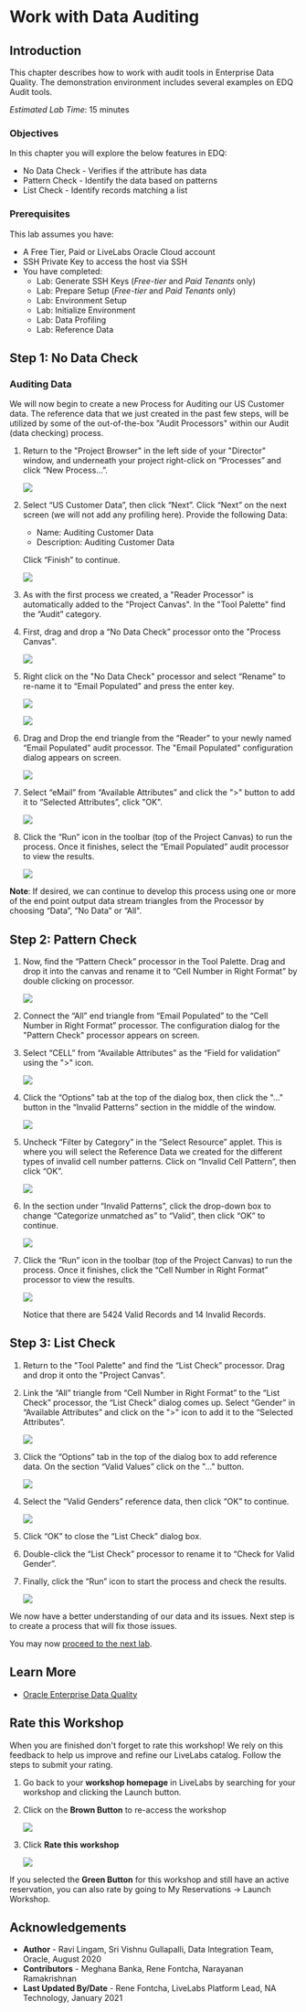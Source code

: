 # Work with Data Auditing

## Introduction

This chapter describes how to work with audit tools in Enterprise Data Quality. The demonstration environment includes several examples on EDQ Audit tools.

*Estimated Lab Time*: 15 minutes

### Objectives
In this chapter you will explore the below features in EDQ:
* No Data Check - Verifies if the attribute has data
* Pattern Check - Identify the data based on patterns
* List Check - Identify records matching a list

### Prerequisites
This lab assumes you have:
- A Free Tier, Paid or LiveLabs Oracle Cloud account
- SSH Private Key to access the host via SSH
- You have completed:
    - Lab: Generate SSH Keys (*Free-tier* and *Paid Tenants* only)
    - Lab: Prepare Setup (*Free-tier* and *Paid Tenants* only)
    - Lab: Environment Setup
    - Lab: Initialize Environment
    - Lab: Data Profiling
    - Lab: Reference Data

## **Step 1:** No Data Check

### Auditing Data

We will now begin to create a new Process for Auditing our US Customer data. The reference data that we just created in the past few steps, will be utilized by some of the out-of-the-box "Audit Processors" within our Audit (data checking) process.
1.	Return to the "Project Browser" in the left side of your "Director" window, and underneath your project right-click on “Processes” and click “New Process…”.

    ![](./images/image1200_73.png " ")

2.	Select “US Customer Data”, then click “Next”. Click “Next” on the next screen (we will not add any profiling here). Provide the following Data:
    - Name: Auditing Customer Data
    - Description: Auditing Customer Data  <Not Mandatory>

    Click “Finish” to continue.

    ![](./images/image1200_74.png " ")

3.	As with the first process we created, a "Reader Processor" is automatically added to the "Project Canvas". In the "Tool Palette" find the “Audit” category.

4.	First, drag and drop a “No Data Check” processor onto the "Process Canvas".

    ![](./images/image1200_75.png " ")

5.	Right click on the "No Data Check" processor and select “Rename” to re-name it to “Email Populated” and press the enter key.

    ![](./images/image1200_76.png " ")

    ![](./images/image1200_77.png " ")

6.	Drag and Drop the end triangle from the “Reader” to your newly named “Email Populated” audit processor. The "Email Populated" configuration dialog appears on screen.

    ![](./images/image1200_78.png " ")

7.	Select “eMail” from “Available Attributes” and click the ">" button to add it to “Selected Attributes”, click "OK".

    ![](./images/image1200_79.png " ")

8.	Click the “Run” icon in the toolbar (top of the Project Canvas) to run the process. Once it finishes, select the “Email Populated” audit processor to view the results.

    ![](./images/image1200_80.png " ")

**Note**: If desired, we can continue to develop this process using one or more of the end point output data stream triangles from the Processor by choosing “Data”, “No Data” or “All".

## **Step 2**: Pattern Check

1.	Now, find the “Pattern Check” processor in the Tool Palette. Drag and drop it into the canvas and rename it to “Cell Number in Right Format” by double clicking on processor.

    ![](./images/image1200_81.png " ")

2.	Connect the “All” end triangle from “Email Populated” to the “Cell Number in Right Format” processor. The configuration dialog for the "Pattern Check" processor appears on screen.

3.	Select “CELL” from “Available Attributes” as the “Field for validation” using the ">" icon.

    ![](./images/image1200_82.png " ")

4.	Click the “Options” tab at the top of the dialog box, then click the "..."  button in the “Invalid Patterns” section in the middle of the window.

    ![](./images/image1200_83.png " ")

5.	Uncheck “Filter by Category” in the “Select Resource” applet. This is where you will select the Reference Data we created for the different types of invalid cell number patterns. Click on “Invalid Cell Pattern”, then click “OK”.

    ![](./images/image1200_84.png " ")

6.	In the section under “Invalid Patterns”, click the drop-down box to change “Categorize unmatched as” to “Valid”, then click “OK” to continue.

    ![](./images/image1200_85.png " ")

7.	Click the “Run” icon in the toolbar (top of the Project Canvas) to run the process. Once it finishes, click the “Cell Number in Right Format” processor to view the results.

    ![](./images/image1200_86.png " ")

    Notice that there are 5424 Valid Records and 14 Invalid Records.

## **Step 3**: List Check

1.	Return to the "Tool Palette" and find the “List Check” processor. Drag and drop it onto the "Project Canvas".

2.	Link the “All” triangle from “Cell Number in Right Format” to the “List Check” processor, the “List Check” dialog comes up. Select “Gender” in “Available Attributes” and click on the ">" icon to add it to the “Selected Attributes”.

    ![](./images/image1200_87.png " ")

3.	Click the “Options” tab in the top of the dialog box to add reference data. On the section “Valid Values” click on the "..." button.

    ![](./images/image1200_88.png " ")

4.	Select the “Valid Genders” reference data, then click “OK” to continue.

    ![](./images/image1200_89.png " ")

5.	Click “OK” to close the “List Check” dialog box.

6.	Double-click the “List Check” processor to rename it to “Check for Valid Gender”.

7.	Finally, click the “Run” icon to start the process and check the results.

    ![](./images/image1200_89_1.png " ")

We now have a better understanding of our data and its issues. Next step is to create a process that will fix those issues.

You may now [proceed to the next lab](#next).

## Learn More
- [Oracle Enterprise Data Quality](https://docs.oracle.com/en/middleware/fusion-middleware/enterprise-data-quality/index.html)

## Rate this Workshop
When you are finished don't forget to rate this workshop!  We rely on this feedback to help us improve and refine our LiveLabs catalog.  Follow the steps to submit your rating.

1.  Go back to your **workshop homepage** in LiveLabs by searching for your workshop and clicking the Launch button.
2.  Click on the **Brown Button** to re-access the workshop  

    ![](https://raw.githubusercontent.com/oracle/learning-library/master/common/labs/cloud-login/images/workshop-homepage-2.png " ")

3.  Click **Rate this workshop**

    ![](https://raw.githubusercontent.com/oracle/learning-library/master/common/labs/cloud-login/images/rate-this-workshop.png " ")

If you selected the **Green Button** for this workshop and still have an active reservation, you can also rate by going to My Reservations -> Launch Workshop.

## Acknowledgements
* **Author** - Ravi Lingam, Sri Vishnu Gullapalli, Data Integration Team, Oracle, August 2020
* **Contributors** - Meghana Banka, Rene Fontcha, Narayanan Ramakrishnan
* **Last Updated By/Date** - Rene Fontcha, LiveLabs Platform Lead, NA Technology, January 2021


